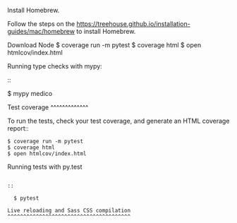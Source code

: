 Install Homebrew. 

Follow the steps on the https://treehouse.github.io/installation-guides/mac/homebrew to install Homebrew.

Download Node
    $ coverage run -m pytest
    $ coverage html
    $ open htmlcov/index.html

Running type checks with mypy:

::

  $ mypy medico

Test coverage
^^^^^^^^^^^^^

To run the tests, check your test coverage, and generate an HTML coverage report::

    $ coverage run -m pytest
    $ coverage html
    $ open htmlcov/index.html

Running tests with py.test
~~~~~~~~~~~~~~~~~~~~~~~~~~

::

  $ pytest

Live reloading and Sass CSS compilation
^^^^^^^^^^^^^^^^^^^^^^^^^^^^^^^^^^^^^^^
